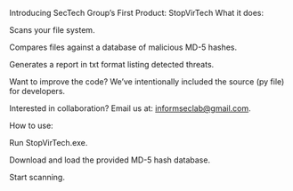 Introducing SecTech Group’s First Product: StopVirTech
What it does:

Scans your file system.

Compares files against a database of malicious MD-5 hashes.

Generates a report in txt format listing detected threats.

Want to improve the code?
We’ve intentionally included the source (py file) for developers.

Interested in collaboration?
Email us at: informseclab@gmail.com.

How to use:

Run StopVirTech.exe.

Download and load the provided MD-5 hash database.

Start scanning.
